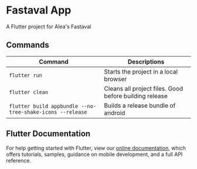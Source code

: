 # Fastaval App

A Flutter project for Alea's Fastaval

## Commands

| Command                                                   | Descriptions                                           |
| --------------------------------------------------------- | ------------------------------------------------------ |
| `flutter run`                                             | Starts the project in a local browser                  |
| `flutter clean`                                           | Cleans all project files. Good before building release |
| `flutter build appbundle --no-tree-shake-icons --release` | Builds a release bundle of android                     |

## Flutter Documentation

For help getting started with Flutter, view our
[online documentation](https://flutter.dev/docs), which offers tutorials,
samples, guidance on mobile development, and a full API reference.
